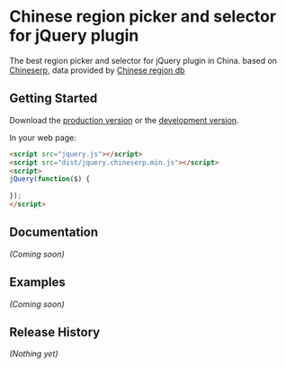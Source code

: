 # Chinese region picker and selector for jQuery plugin

The best region picker and selector for jQuery plugin in China. based on [Chineserp][crp], data provided by [Chinese region db][crd]

## Getting Started
Download the [production version][min] or the [development version][dev].


In your web page:

```html
<script src="jquery.js"></script>
<script src="dist/jquery.chineserp.min.js"></script>
<script>
jQuery(function($) {
  
});
</script>
```

## Documentation
_(Coming soon)_

## Examples
_(Coming soon)_

## Release History
_(Nothing yet)_

[crp]: https://github.com/xixilive/chineserp
[crd]: https://github.com/xixilive/chinese_region_db
[min]: https://raw.github.com/xixilive/chineserp-jquery/master/dist/chineserp.min.js
[dev]: https://raw.github.com/xixilive/chineserp-jquery/master/dist/chineserp.js
